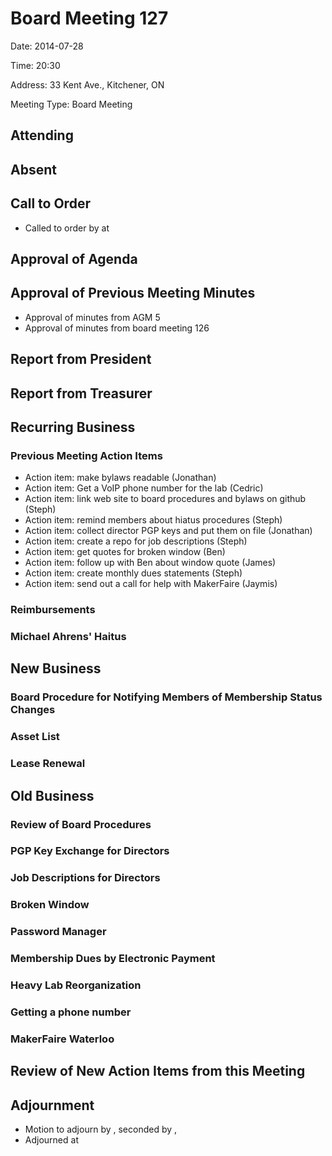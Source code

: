 # Board Meeting 127

Date: 2014-07-28

Time: 20:30

Address: 33 Kent Ave., Kitchener, ON

Meeting Type: Board Meeting

## Attending

## Absent

## Call to Order
* Called to order by  at 

## Approval of Agenda

## Approval of Previous Meeting Minutes
* Approval of minutes from AGM 5
* Approval of minutes from board meeting 126

## Report from President

## Report from Treasurer

## Recurring Business

### Previous Meeting Action Items
* Action item: make bylaws readable (Jonathan)
* Action item: Get a VoIP phone number for the lab (Cedric)
* Action item: link web site to board procedures and bylaws on github (Steph)
* Action item: remind members about hiatus procedures (Steph)
* Action item: collect director PGP keys and put them on file (Jonathan)
* Action item: create a repo for job descriptions (Steph)
* Action item: get quotes for broken window (Ben)
* Action item: follow up with Ben about window quote (James)
* Action item: create monthly dues statements (Steph)
* Action item: send out a call for help with MakerFaire (Jaymis)

### Reimbursements

### Michael Ahrens' Haitus

## New Business

### Board Procedure for Notifying Members of Membership Status Changes

### Asset List

### Lease Renewal

## Old Business

### Review of Board Procedures

### PGP Key Exchange for Directors

### Job Descriptions for Directors

### Broken Window

### Password Manager

### Membership Dues by Electronic Payment

### Heavy Lab Reorganization

### Getting a phone number

### MakerFaire Waterloo

## Review of New Action Items from this Meeting

## Adjournment
* Motion to adjourn by , seconded by , 
* Adjourned at 

